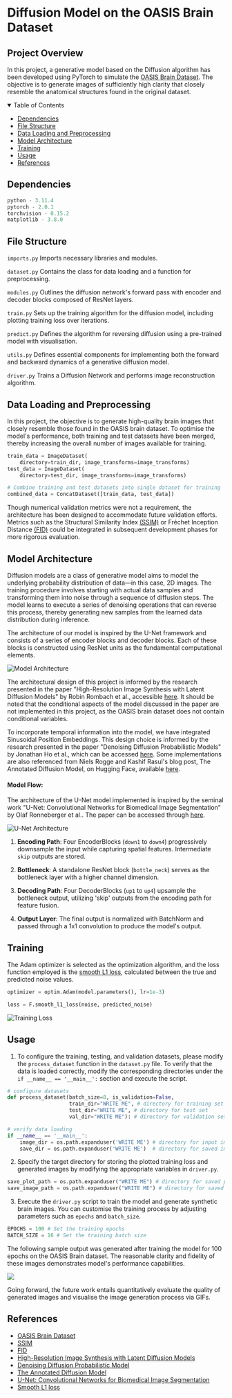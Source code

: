 # Diffusion Model on the OASIS Brain Dataset

## Project Overview
In this project, a generative model based on the Diffusion algorithm has been developed using PyTorch to simulate the [OASIS Brain Dataset](https://www.oasis-brains.org/). The objective is to generate images of sufficiently high clarity that closely resemble the anatomical structures found in the original dataset.

<details open>
  <summary>Table of Contents</summary>

- [Dependencies](#dependencies)
- [File Structure](#file-structure)
- [Data Loading and Preprocessing](#data-loading-and-preprocessing)
- [Model Architecture](#model-architecture)
- [Training](#training)
- [Usage](#usage)
- [References](#references)

</details>

## Dependencies

```python
python - 3.11.4
pytorch - 2.0.1
torchvision - 0.15.2
matplotlib - 3.8.0
```

## File Structure
`imports.py` Imports necessary libraries and modules.

`dataset.py` Contains the class for data loading and a function for preprocessing.

`modules.py` Outlines the diffusion network's forward pass with encoder and decoder blocks composed of ResNet layers.

`train.py` Sets up the training algorithm for the diffusion model, including plotting training loss over iterations.

`predict.py` Defines the algorithm for reversing diffusion using a pre-trained model with visualisation.

`utils.py` Defines essential components for implementing both the forward and backward dynamics of a generative diffusion model.

`driver.py` Trains a Diffusion Network and performs image reconstruction algorithm.

## Data Loading and Preprocessing
In this project, the objective is to generate high-quality brain images that closely resemble those found in the OASIS brain dataset. To optimise the model's performance, both training and test datasets have been merged, thereby increasing the overall number of images available for training.

```python
train_data = ImageDataset(
    directory=train_dir, image_transforms=image_transforms)
test_data = ImageDataset(
    directory=test_dir, image_transforms=image_transforms)

# Combine training and test datasets into single dataset for training
combined_data = ConcatDataset([train_data, test_data])
```

Though numerical validation metrics were not a requirement, the architecture has been designed to accommodate future validation efforts. Metrics such as the Structural Similarity Index [(SSIM)](https://github.com/VainF/pytorch-msssim) or Fréchet Inception Distance [(FID)](https://github.com/mseitzer/pytorch-fid) could be integrated in subsequent development phases for more rigorous evaluation.

## Model Architecture
Diffusion models are a class of generative model aims to model  the underlying probability distribution of data—in this case, 2D images. The training procedure involves starting with actual data samples and transforming them into noise through a sequence of diffusion steps. The model learns to execute a series of denoising operations that can reverse this process, thereby generating new samples from the learned data distribution during inference.

The architecture of our model is inspired by the U-Net framework and consists of a series of encoder blocks and decoder blocks. Each of these blocks is constructed using ResNet units as the fundamental computational elements.

![Model Architecture](images/architecture.png)

The architectural design of this project is informed by the research presented in the paper "High-Resolution Image Synthesis with Latent Diffusion Models" by Robin Rombach et al., accessible [here](https://arxiv.org/pdf/2112.10752.pdf). It should be noted that the conditional aspects of the model discussed in the paper are not implemented in this project, as the OASIS brain dataset does not contain conditional variables.

To incorporate temporal information into the model, we have integrated Sinusoidal Position Embeddings. This design choice is informed by the research presented in the paper "Denoising Diffusion Probabilistic Models" by Jonathan Ho et al., which can be accessed [here](https://arxiv.org/pdf/2006.11239.pdf). Some implementations are also referenced from Niels Rogge and Kashif Rasul's blog post, The Annotated Diffusion Model, on Hugging Face, available [here](https://huggingface.co/blog/annotated-diffusion).


#### Model Flow:
The architecture of the U-Net model implemented is inspired by the seminal work "U-Net: Convolutional Networks for Biomedical Image Segmentation" by Olaf Ronneberger et al.. The paper can be accessed through [here](https://arxiv.org/pdf/1505.04597.pdf).

![U-Net Architecture](images/unet.png)

1. **Encoding Path**: Four EncoderBlocks (`down1` to `down4`) progressively downsample the input while capturing spatial features. Intermediate `skip` outputs are stored.
   
2. **Bottleneck**: A standalone ResNet block (`bottle_neck`) serves as the bottleneck layer with a higher channel dimension.
   
3. **Decoding Path**: Four DecoderBlocks (`up1` to `up4`) upsample the bottleneck output, utilizing 'skip' outputs from the encoding path for feature fusion.
  
4. **Output Layer**: The final output is normalized with BatchNorm and passed through a 1x1 convolution to produce the model's output.

## Training
The Adam optimizer is selected as the optimization algorithm, and the loss function employed is the [smooth L1 loss](https://pytorch.org/docs/stable/generated/torch.nn.SmoothL1Loss.html), calculated between the true and predicted noise values.

```python
optimizer = optim.Adam(model.parameters(), lr=1e-3)
```

```python
loss = F.smooth_l1_loss(noise, predicted_noise)
```

![Training Loss](/images/training_loss.png)

## Usage
1. To configure the training, testing, and validation datasets, please modify the `process_dataset` function in the `dataset.py` file. To verify that the data is loaded correctly, modify the corresponding directories under the `if __name__ == '__main__':` section and execute the script.

```python
# configure datasets
def process_dataset(batch_size=8, is_validation=False,
                    train_dir="WRITE ME", # directory for training set
                    test_dir="WRITE ME", # directory for test set
                    val_dir="WRITE ME"): # directory for validation set
```

```python
# verify data loading
if __name__ == '__main__':
    image_dir = os.path.expanduser('WRITE ME') # directory for input images
    save_dir = os.path.expanduser('WRITE ME')  # directory for saved images
```

2. Specify the target directory for storing the plotted training loss and generated images by modifying the appropriate variables in `driver.py`.

```python
save_plot_path = os.path.expanduser("WRITE ME") # directory for saved plots
save_image_path = os.path.expanduser("WRITE ME") # directory for saved images
```

3. Execute the `driver.py` script to train the model and generate synthetic brain images. You can customise the training process by adjusting parameters such as `epochs` and `batch_size`.

```python
EPOCHS = 100 # Set the training epochs
BATCH_SIZE = 16 # Set the training batch size
```

The following sample output was generated after training the model for 100 epochs on the OASIS Brain dataset. The reasonable clarity and fidelity of these images demonstrates model's performance capabilities.

![](/images/image_grid.png)

Going forward, the future work entails quantitatively evaluate the quality of generated images and visualise the image generation process via GIFs.

## References
- [OASIS Brain Dataset](https://www.oasis-brains.org/)
- [SSIM](https://github.com/VainF/pytorch-msssim)
- [FID](https://github.com/mseitzer/pytorch-fid)
- [High-Resolution Image Synthesis with Latent Diffusion Models](https://arxiv.org/pdf/2112.10752.pdf)
- [Denoising Diffusion Probabilistic Model](https://arxiv.org/pdf/2006.11239.pdf)
- [The Annotated Diffusion Model](https://huggingface.co/blog/annotated-diffusion)
- [U-Net: Convolutional Networks for Biomedical Image Segmentation](https://arxiv.org/pdf/1505.04597.pdf)
- [Smooth L1 loss](https://pytorch.org/docs/stable/generated/torch.nn.SmoothL1Loss.html)